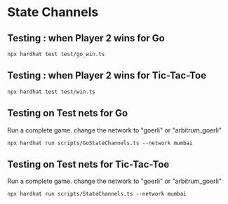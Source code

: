# State Channels 

## Testing : when Player 2 wins for Go
```
npx hardhat test test/go_win.ts
```
## Testing : when Player 2 wins for Tic-Tac-Toe
```
npx hardhat test test/win.ts
```
## Testing on Test nets for Go
Run a complete game. change the network to "goerli" or "arbitrum_goerli"
```shell
npx hardhat run scripts/GoStateChannels.ts --network mumbai
```
## Testing on Test nets for Tic-Tac-Toe
Run a complete game. change the network to "goerli" or "arbitrum_goerli"
```shell
npx hardhat run scripts/StateChannels.ts --network mumbai
```



